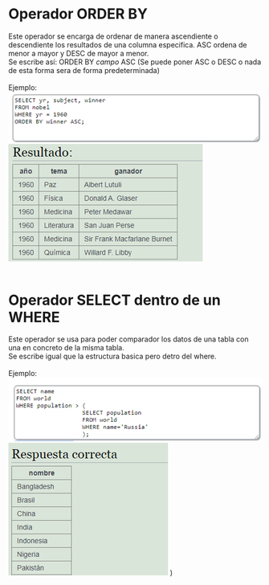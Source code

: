 <h1><b>Operador ORDER BY</b></h1>
Este operador se encarga de ordenar de manera ascendiente o descendiente los resultados de una columna especifica. ASC ordena de menor a mayor y DESC de mayor a menor.<br/>
Se escribe así: ORDER BY <i>campo</i> ASC (Se puede poner ASC o DESC o nada de esta forma sera de forma predeterminada)<br/>
<br/>
Ejemplo:<br/>
<img src="../imagenes/ORDERBY1.PNG">
<img src="../imagenes/ORDERBY2.PNG">
<br/>
<br/>
<h1><b>Operador SELECT dentro de un WHERE</b></h1>
Este operador se usa para poder comparador los datos de una tabla con una en concreto de la misma tabla.<br/>
Se escribe igual que la estructura basica pero detro del where.<br/>
<br/>
Ejemplo:<br/>
<img src="../imagenes/SELECT1.PNG">
<img src="../imagenes/SELECT2.PNG">
)
